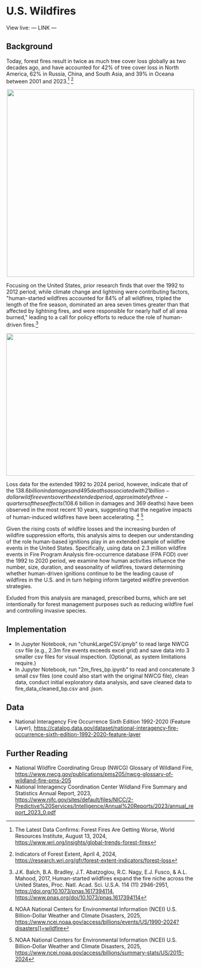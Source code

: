 
# U.S. Wildfires

View live: — LINK —


## Background

Today, forest fires result in twice as much tree cover loss globally as two decades ago, and have accounted for 42% of tree cover loss in North America, 62% in Russia, China, and South Asia, and 39% in Oceana between 2001 and 2023.[^1] [^2] 

<p align="center">
<img src="https://github.com/user-attachments/assets/bd335172-6448-4053-8833-ff83a0ff5cc1" height="500">
</p>

Focusing on the United States, prior research finds that over the 1992 to 2012 period, while climate change and lightning were contributing factors, "human-started wildfires accounted for 84% of all wildfires, tripled the length of the fire season, dominated an area seven times greater than that affected by lightning fires, and were responsible for nearly half of all area burned," leading to a call for policy efforts to reduce the role of human-driven fires.[^3] 

<p align="center">
<img src="https://github.com/user-attachments/assets/c028519a-f4ff-4f8d-bc42-fdd73326e995" height="380" width="800">
</p>


Loss data for the extended 1992 to 2024 period, however, indicate that of the $138.6 billion in damages and 495 deaths associated with 21 billion-dollar wildfire events over the extended period, approximately three-quarters of these effects ($108.6 billion in damages and 369 deaths) have been observed in the most recent 10 years, suggesting that the negative impacts of human-induced wildfires have been accelerating. [^4] [^5] 

Given the rising costs of wildfire losses and the increasing burden of wildfire suppression efforts, this analysis aims to deepen our understanding of the role human-based ignitions play in an extended sample of wildfire events in the United States. Specifically, using data on 2.3 million wildfire events in Fire Program Analysis fire-occurrence database (FPA FOD) over the 1992 to 2020 period, we examine how human activities influence the number, size, duration, and seasonality of wildfires, toward determining whether human-driven ignitions continue to be the leading cause of wildfires in the U.S. and in turn helping inform targeted wildfire prevention strategies. 

Exluded from this analysis are managed, prescribed burns, which are set intentionally for forest management purposes such as reducing wildfire fuel and controlling invasive species. 

## Implementation
* In Jupyter Notebook, run "chunkLargeCSV.ipnyb" to read large NWCG csv file (e.g., 2.3m fire events exceeds excel grid) and save data into 3 smaller csv files for visual inspection. (Optional, as system limitations require.)
* In Jupyter Notebook, run "2m_fires_bp.ipynb" to read and concatenate 3 small csv files (one could also start with the original NWCG file), clean data, conduct initial exploratory data analysis, and save cleaned data to fire_data_cleaned_bp.csv and .json. 

## Data
* National Interagency Fire Occurrence Sixth Edition 1992-2020 (Feature Layer), https://catalog.data.gov/dataset/national-interagency-fire-occurrence-sixth-edition-1992-2020-feature-layer

## Further Reading
* National Wildfire Coordinating Group (NWCG) Glossary of Wildland Fire, https://www.nwcg.gov/publications/pms205/nwcg-glossary-of-wildland-fire-pms-205
* National Interagency Coordination Center Wildland Fire Summary and Statistics Annual Report, 2023, https://www.nifc.gov/sites/default/files/NICC/2-Predictive%20Services/Intelligence/Annual%20Reports/2023/annual_report_2023_0.pdf

[^1]: The Latest Data Confirms: Forest Fires Are Getting Worse, World Resources Institute, August 13, 2024, https://www.wri.org/insights/global-trends-forest-fires
[^2]: Indicators of Forest Extent, April 4, 2024, https://research.wri.org/gfr/forest-extent-indicators/forest-loss
[^3]: J.K. Balch, B.A. Bradley, J.T. Abatzoglou, R.C. Nagy, E.J. Fusco, & A.L. Mahood, 2017, Human-started wildfires expand the fire niche across the United States, Proc. Natl. Acad. Sci. U.S.A. 114 (11) 2946-2951, https://doi.org/10.1073/pnas.1617394114, https://www.pnas.org/doi/10.1073/pnas.1617394114
[^4]: NOAA National Centers for Environmental Information (NCEI) U.S. Billion-Dollar Weather and Climate Disasters, 2025, https://www.ncei.noaa.gov/access/billions/events/US/1990-2024?disasters[]=wildfire
[^5]: NOAA National Centers for Environmental Information (NCEI) U.S. Billion-Dollar Weather and Climate Disasters, 2025, https://www.ncei.noaa.gov/access/billions/summary-stats/US/2015-2024
